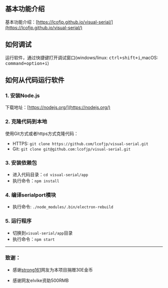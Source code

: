 ## 基本功能介绍
基本功能介绍：[https://lcofjp.github.io/visual-serial/](https://lcofjp.github.io/visual-serial/)
## 如何调试
运行软件，通过快捷键打开调试窗口(windows/linux: <kbd>ctrl+shift+i</kbd>,macOS: <kbd>command+option+i</kbd>)



## 如何从代码运行软件

### 1. 安装Node.js
下载地址：[https://nodejs.org/](https://nodejs.org/)

### 2. 克隆代码到本地
使用Git方式或者https方式克隆代码：
* HTTPS: `git clone https://github.com/lcofjp/visual-serial.git`
* Git: `git clone git@github.com:lcofjp/visual-serial.git`

### 3. 安装依赖包
* 进入代码目录：`cd visual-serial/app`
* 执行命令：`npm install`

### 4. 编译serialport模块
* 执行命令: `./node_modules/.bin/electron-rebuild`

### 5. 运行程序
* 切换到`visual-serial/app`目录
* 执行命令：`npm start`

--------------------

### 致谢：
* 感谢[strong161](http://home.eeworld.com.cn/space-uid-631109.html)网友为本项目捐赠30E金币
- 感谢网友elvike资助500RMB
